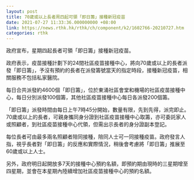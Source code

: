 ```yaml
---
layout: post
title: 70歲或以上長者周四起可領「即日籌」接種新冠疫苗
date: 2021-07-27 11:33:36.000000000 +08:00
link: https://news.rthk.hk/rthk/ch/component/k2/1602766-20210727.htm
categories: rthk
---
```


政府宣布，星期四起長者可領「即日籌」接種新冠疫苗。

政府表示，疫苗接種計劃下的24間社區疫苗接種中心，將向70歲或以上的長者派發「即日籌」，予沒有預約的長者在派發籌號當天的指定時段，接種新冠疫苗，相關服務不包括私家醫院。

每日合共派發約4600個「即日籌」，位於東涌社區會堂和機場的社區疫苗接種中心，每日分別派發100個籌，其他社區疫苗接種中心每日各派發200個籌。

「即日籌」派發時間由每日上午7時45分開始，數量有限，先到先得，派完即止。70歲或以上的長者，可親身攜同身分證到社區疫苗接種中心取籌，亦可委託家人或照顧者，到社區疫苗接種中心代領，但需出示長者的身分證副本登記。

每位長者可由最多兩名照顧者陪同接種，陪同人士可一同接種疫苗。政府發言人指，視乎長者對「即日籌」的反應和實際情況，稍後會考慮將「即日籌」推展至60歲或以上人士。

另外，政府明日起開放多7天的接種中心預約名額，即預約期由現時的三星期增至四星期，並會在本星期內陸續增加社區疫苗接種中心的預約名額。
